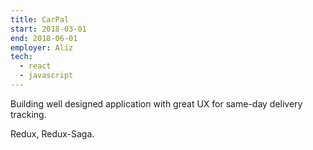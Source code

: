 ```yaml
---
title: CarPal
start: 2018-03-01
end: 2018-06-01
employer: Aliz
tech:
  - react
  - javascript
---
```


Building well designed application with great UX for same-day delivery tracking.

Redux, Redux-Saga.
